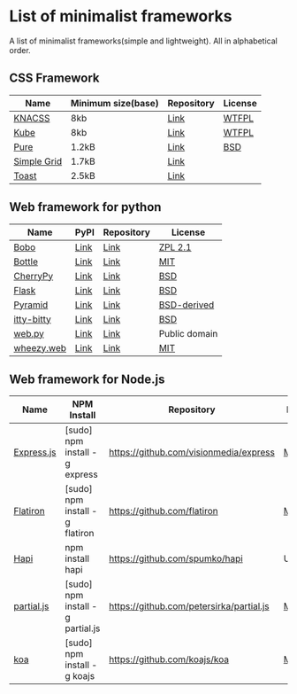 List of minimalist frameworks
=========================
A list of minimalist frameworks(simple and lightweight). All in alphabetical order.

## CSS Framework
Name | Minimum size(base) | Repository | License
--- | --- | --- | ---
[KNACSS](http://knacss.com/) | 8kb | [Link](http://knacss.com/knacss.html) | [WTFPL](https://en.wikipedia.org/wiki/WTFPL)
[Kube](http://imperavi.com/kube/) | 8kb | [Link](http://knacss.com/knacss.html) | [WTFPL](https://en.wikipedia.org/wiki/WTFPL)
[Pure](http://purecss.io/) | 1.2kB | [Link](https://github.com/yui/pure/) | [BSD](https://en.wikipedia.org/wiki/BSD_licenses)
[Simple Grid](http://thisisdallas.github.io/Simple-Grid/) | 1.7kB | [Link](https://github.com/ThisIsDallas/Simple-Grid) | 
[Toast](https://daneden.me/toast/) | 2.5kB | [Link](https://github.com/daneden/Toast) | 

## Web framework for python
Name |  PyPI | Repository | License
--- | --- | --- | ---
[Bobo](http://bobo.digicool.com/) | [Link](https://pypi.python.org/pypi/bobo) | [Link](https://github.com/zopefoundation/bobo) | [ZPL 2.1](https://en.wikipedia.org/wiki/Zope_Public_License)
[Bottle](http://bottlepy.org/docs/dev/) | [Link](https://pypi.python.org/pypi/bottle) | [Link](https://github.com/defnull/bottle) | [MIT](https://en.wikipedia.org/wiki/MIT_License)
[CherryPy](http://www.cherrypy.org/) | [Link](https://pypi.python.org/pypi/CherryPy) | [Link](https://bitbucket.org/cherrypy/cherrypy/overview) | [BSD](https://en.wikipedia.org/wiki/BSD_licenses)
[Flask](http://flask.pocoo.org/) | [Link](https://pypi.python.org/pypi/Flask) | [Link](https://github.com/mitsuhiko/flask) | [BSD](https://en.wikipedia.org/wiki/BSD_licenses)
[Pyramid](http://www.pylonsproject.org/) | [Link](https://pypi.python.org/pypi/pyramid) | [Link](https://github.com/Pylons/pyramid) | [BSD-derived](http://www.repoze.org/LICENSE.txt)
[itty-bitty](https://github.com/toastdriven/itty/) | [Link](https://pypi.python.org/pypi/itty) | [Link](https://github.com/toastdriven/itty/) | [BSD](Link)
[web.py](http://webpy.org/) | [Link](https://pypi.python.org/pypi/web.py) | [Link](https://github.com/webpy/webpy) | Public domain
[wheezy.web](http://pythonhosted.org/wheezy.web/) | [Link](https://pypi.python.org/pypi/wheezy.web) | [Link](https://bitbucket.org/akorn/wheezy.web) | [MIT](https://en.wikipedia.org/wiki/MIT_License)

## Web framework for Node.js
Name | NPM Install | Repository | License
--- | --- | --- | ---
[Express.js](http://expressjs.com/)| \[sudo\] npm install -g express | https://github.com/visionmedia/express| [MIT](http://opensource.org/licenses/MIT)
[Flatiron](http://flatironjs.org/)| \[sudo\] npm install -g flatiron| https://github.com/flatiron|[MIT](http://opensource.org/licenses/MIT)
[Hapi](http://spumko.github.io/)| npm install hapi | https://github.com/spumko/hapi| Unknown
[partial.js](http://www.partialjs.com/)| \[sudo\] npm install -g partial.js| https://github.com/petersirka/partial.js| [MIT](http://opensource.org/licenses/MIT) 
[koa](https://github.com/koajs/koa)| \[sudo\] npm install -g koajs | https://github.com/koajs/koa | [MIT](http://opensource.org/licenses/MIT)
